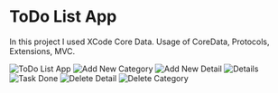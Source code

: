 # ToDo List App

In this project I used XCode Core Data.
Usage of CoreData, Protocols, Extensions, MVC.

![ToDo List App](https://user-images.githubusercontent.com/39004389/212757770-d8e9ee26-9033-433b-b28f-f84afa1cb868.png)
![Add New Category](https://user-images.githubusercontent.com/39004389/212757802-a98950b4-952e-4ff7-8813-2c73acf08712.png)
![Add New Detail](https://user-images.githubusercontent.com/39004389/212757843-5dae6f6d-3b27-4093-930f-b2ca77dada9f.png)
![Details](https://user-images.githubusercontent.com/39004389/212757866-d9673750-5610-49ee-9248-e9abb713e49b.png)
![Task Done](https://user-images.githubusercontent.com/39004389/212757874-4f2d8d92-b404-4e7a-8ddd-8995d011402b.png)
![Delete Detail](https://user-images.githubusercontent.com/39004389/212757877-b9f5a6d8-9428-4852-872d-fa4926f6528f.png)
![Delete Category](https://user-images.githubusercontent.com/39004389/212757887-c323cc63-3b6e-460e-8010-fec3fea8a26d.png)

